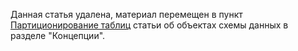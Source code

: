 Данная статья удалена, материал перемещен в пункт [Партиционирование таблиц](../../concepts/datamodel/table.md#partitioning) статьи об объектах схемы данных в разделе "Концепции".
